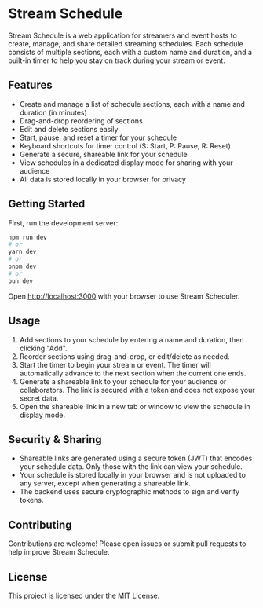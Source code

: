 # Stream Schedule

Stream Schedule is a web application for streamers and event hosts to create, manage, and share detailed streaming schedules. Each schedule consists of multiple sections, each with a custom name and duration, and a built-in timer to help you stay on track during your stream or event.

## Features

- Create and manage a list of schedule sections, each with a name and duration (in minutes)
- Drag-and-drop reordering of sections
- Edit and delete sections easily
- Start, pause, and reset a timer for your schedule
- Keyboard shortcuts for timer control (S: Start, P: Pause, R: Reset)
- Generate a secure, shareable link for your schedule
- View schedules in a dedicated display mode for sharing with your audience
- All data is stored locally in your browser for privacy

## Getting Started

First, run the development server:

```bash
npm run dev
# or
yarn dev
# or
pnpm dev
# or
bun dev
```

Open [http://localhost:3000](http://localhost:3000) with your browser to use Stream Scheduler.

## Usage

1. Add sections to your schedule by entering a name and duration, then clicking "Add".
2. Reorder sections using drag-and-drop, or edit/delete as needed.
3. Start the timer to begin your stream or event. The timer will automatically advance to the next section when the current one ends.
4. Generate a shareable link to your schedule for your audience or collaborators. The link is secured with a token and does not expose your secret data.
5. Open the shareable link in a new tab or window to view the schedule in display mode.

## Security & Sharing

- Shareable links are generated using a secure token (JWT) that encodes your schedule data. Only those with the link can view your schedule.
- Your schedule is stored locally in your browser and is not uploaded to any server, except when generating a shareable link.
- The backend uses secure cryptographic methods to sign and verify tokens.

## Contributing

Contributions are welcome! Please open issues or submit pull requests to help improve Stream Schedule.

## License

This project is licensed under the MIT License.
